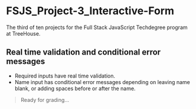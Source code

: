 # FSJS_Project-3_Interactive-Form
The third of ten projects for the Full Stack JavaScript Techdegree program at TreeHouse.
## Real time validation and conditional error messages
- Required inputs have real time validation.
- Name input has conditional error messages depending on leaving name blank, or adding spaces before or after the name.
> Ready for grading...
